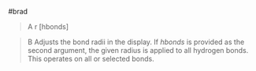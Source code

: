 #brad

>A r [hbonds]

>B Adjusts the bond radii in the display. If *hbonds* is provided as the second argument, the given radius is applied to all hydrogen bonds. This operates on all or selected bonds.
